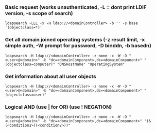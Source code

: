 ### Basic request (works unauthenticated, -L = dont print LDIF version, -s scope of search)
```
ldapsearch -LLL -x -H ldap://<domainController> -b '' -s base '(objectclass=*)'
```

### Get all domain joined operating systems (-z result limit, -x simple auth, -W prompt for password, -D binddn, -b basedn)
```
ldapsearch -H ldap://<domainController> -z none -x -W -D "<user>@<domain>" -b "dc=<domainComponent>,dc=<domainComponent>" "(objectclass=computer)" "DNSHostName" "OperatingSystem"
```

### Get information about all user objects
```
ldapsearch -H ldap://<domainController> -z none -x -W -D "<user>@<domain>" -b "dc=<domainComponent>,dc=<domainComponent>" "(objectclass=user)"
```

### Logical AND (use | for OR) (use ! NEGATION)
```
ldapsearch -H ldap://<domainController> -z none -x -W -D "<user>@<domain>" -b "dc=<domainComponent>,dc=<domainComponent>" "(&(<condition1>)(<condition2>))"
```

